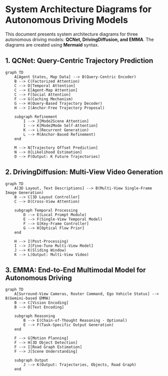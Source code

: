 # System Architecture Diagrams for Autonomous Driving Models

This document presents system architecture diagrams for three autonomous driving models: **QCNet, DrivingDiffusion, and EMMA**. The diagrams are created using **Mermaid** syntax.

## 1. QCNet: Query-Centric Trajectory Prediction

```mermaid
graph TD
    A[Agent States, Map Data] --> B(Query-Centric Encoder)
    B --> C(Factorized Attention)
    C --> D[Temporal Attention]
    C --> E[Agent-Map Attention]
    C --> F[Social Attention]
    F --> G(Caching Mechanism)
    G --> H(Query-Based Trajectory Decoder)
    H --> I(Anchor-Free Trajectory Proposal)
    
    subgraph Refinement
        I --> J[Mode2Scene Attention]
        I --> K[Mode2Mode Self-Attention]
        K --> L(Recurrent Generation)
        L --> M(Anchor-Based Refinement)
    end

    M --> N[Trajectory Offset Prediction]
    N --> O[Likelihood Estimation]
    O --> P(Output: K Future Trajectories)
```

## 2. DrivingDiffusion: Multi-View Video Generation

```mermaid
graph TD
    A[3D Layout, Text Descriptions] --> B(Multi-View Single-Frame Image Generation)
    B --> C[3D Layout Controller]
    C --> D(Cross-View Attention)
    
    subgraph Temporal Processing
        D --> E(Local Prompt Module)
        E --> F(Single-View Temporal Model)
        F --> G[Key-Frame Controller]
        G --> H[Optical Flow Prior]
    end
    
    H --> I(Post-Processing)
    I --> J[Fine-Tune Multi-View Model]
    J --> K(Sliding Window)
    K --> L(Output: Multi-View Video)
```

## 3. EMMA: End-to-End Multimodal Model for Autonomous Driving

```mermaid
graph TD
    A[Surround-View Cameras, Router Command, Ego Vehicle Status] --> B(Gemini-based EMMA)
    B --> C[Vision Encoding]
    B --> D[Text Encoding]
    
    subgraph Reasoning
        B --> E(Chain-of-Thought Reasoning - Optional)
        E --> F(Task-Specific Output Generation)
    end

    F --> G[Motion Planning]
    F --> H[3D Object Detection]
    F --> I[Road Graph Estimation]
    F --> J[Scene Understanding]
    
    subgraph Output
        J --> K(Output: Trajectories, Objects, Road Graph)
    end
```
